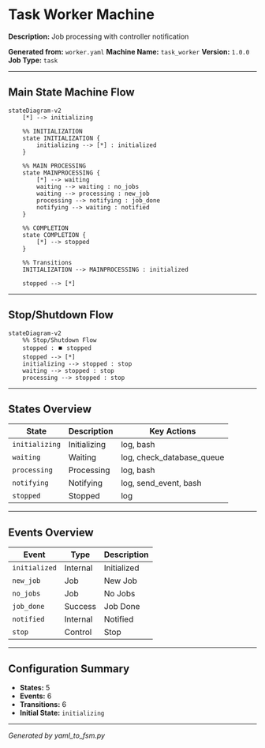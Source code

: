 # Task Worker Machine

**Description:** Job processing with controller notification

**Generated from:** `worker.yaml`
**Machine Name:** `task_worker`
**Version:** `1.0.0`
**Job Type:** `task`

---

## Main State Machine Flow

```mermaid
stateDiagram-v2
    [*] --> initializing

    %% INITIALIZATION
    state INITIALIZATION {
        initializing --> [*] : initialized
    }

    %% MAIN PROCESSING
    state MAINPROCESSING {
        [*] --> waiting
        waiting --> waiting : no_jobs
        waiting --> processing : new_job
        processing --> notifying : job_done
        notifying --> waiting : notified
    }

    %% COMPLETION
    state COMPLETION {
        [*] --> stopped
    }

    %% Transitions
    INITIALIZATION --> MAINPROCESSING : initialized

    stopped --> [*]
```

---

## Stop/Shutdown Flow

```mermaid
stateDiagram-v2
    %% Stop/Shutdown Flow
    stopped : ⏹️ stopped
    stopped --> [*]
    initializing --> stopped : stop
    waiting --> stopped : stop
    processing --> stopped : stop
```

---

## States Overview

| State | Description | Key Actions |
|-------|-------------|-------------|
| `initializing` | Initializing | log, bash |
| `waiting` | Waiting | log, check_database_queue |
| `processing` | Processing | log, bash |
| `notifying` | Notifying | log, send_event, bash |
| `stopped` | Stopped | log |

---

## Events Overview

| Event | Type | Description |
|-------|------|-------------|
| `initialized` | Internal | Initialized |
| `new_job` | Job | New Job |
| `no_jobs` | Job | No Jobs |
| `job_done` | Success | Job Done |
| `notified` | Internal | Notified |
| `stop` | Control | Stop |

---

## Configuration Summary

- **States:** 5
- **Events:** 6
- **Transitions:** 6
- **Initial State:** `initializing`

---

*Generated by yaml_to_fsm.py*